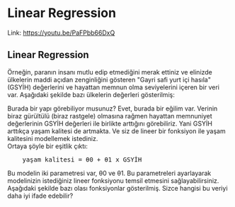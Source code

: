 # Linear Regression

Link: https://youtu.be/PaFPbb66DxQ

## Linear Regression

Örneğin, paranın insanı mutlu edip etmediğini merak ettiniz ve elinizde ülkelerin maddi açıdan zenginliğini gösteren "Gayri safi yurt içi hasıla" (GSYİH) değerlerini ve hayattan memnun olma seviyelerini içeren bir veri var. Aşağıdaki şekilde bazı ülkelerin değerleri gösterilmiş:<br>

Burada bir yapı görebiliyor musunuz? Evet, burada bir eğilim var. Verinin biraz gürültülü (biraz rastgele) olmasına rağmen hayattan memnuniyet değerlerinin GSYİH değerleri ile birlikte arttığını görebiliriz. Yani GSYİH arttıkça yaşam kalitesi de artmakta. Ve siz de lineer bir fonksiyon ile yaşam kalitesini modellemek istediniz. <br>
Ortaya şöyle bir eşitlik çıktı: <br>
<pre>
    yaşam kalitesi = θ0 + θ1 x GSYİH
</pre>

Bu modelin iki parametresi var, θ0 ve θ1. Bu parametreleri ayarlayarak modelinizin istediğiniz lineer fonksiyonu temsil etmesini sağlayabilirsiniz. Aşağıdaki şekilde bazı olası fonksiyonlar gösterilmiş. Sizce hangisi bu veriyi daha iyi ifade edebilir? 
